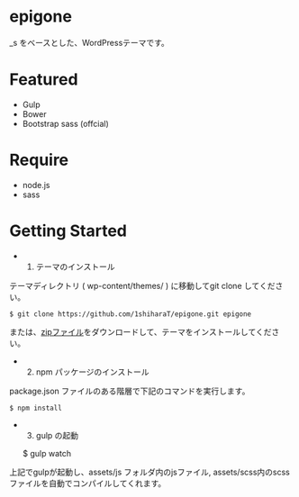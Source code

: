 epigone
===
_s をベースとした、WordPressテーマです。

# Featured

* Gulp
* Bower
* Bootstrap sass (offcial)

# Require

* node.js
* sass

# Getting Started

* 1. テーマのインストール

テーマディレクトリ ( wp-content/themes/ ) に移動してgit clone してください。

	$ git clone https://github.com/1shiharaT/epigone.git epigone

または、[zipファイル](https://github.com/1shiharaT/epigone/archive/master.zip)をダウンロードして、テーマをインストールしてください。

* 2. npm パッケージのインストール

package.json ファイルのある階層で下記のコマンドを実行します。

	$ npm install

* 3. gulp の起動

	$ gulp watch

上記でgulpが起動し、assets/js フォルダ内のjsファイル, assets/scss内のscssファイルを自動でコンパイルしてくれます。

